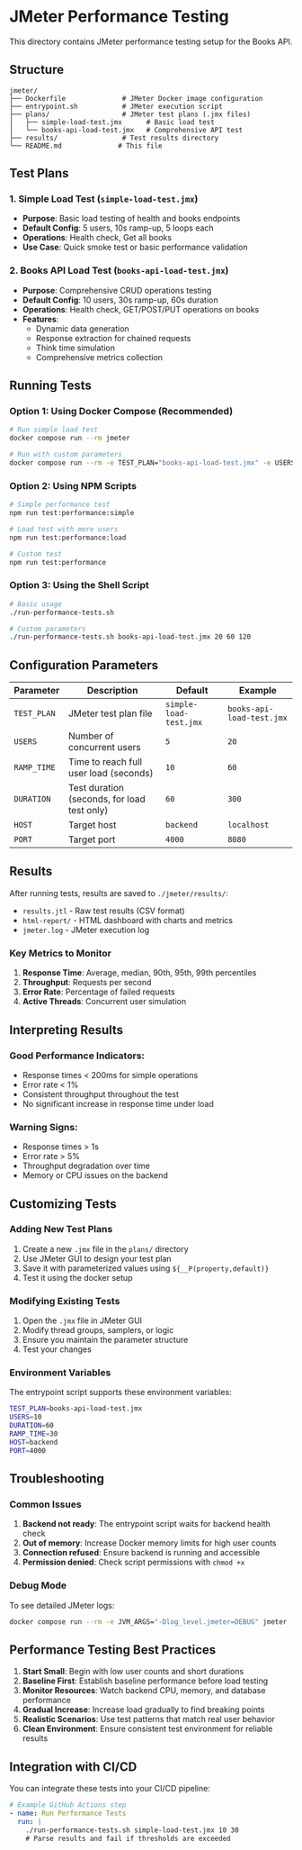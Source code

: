 # JMeter Performance Testing

This directory contains JMeter performance testing setup for the Books API.

## Structure

```
jmeter/
├── Dockerfile              # JMeter Docker image configuration
├── entrypoint.sh           # JMeter execution script
├── plans/                  # JMeter test plans (.jmx files)
│   ├── simple-load-test.jmx      # Basic load test
│   └── books-api-load-test.jmx   # Comprehensive API test
├── results/                # Test results directory
└── README.md              # This file
```

## Test Plans

### 1. Simple Load Test (`simple-load-test.jmx`)
- **Purpose**: Basic load testing of health and books endpoints
- **Default Config**: 5 users, 10s ramp-up, 5 loops each
- **Operations**: Health check, Get all books
- **Use Case**: Quick smoke test or basic performance validation

### 2. Books API Load Test (`books-api-load-test.jmx`)
- **Purpose**: Comprehensive CRUD operations testing
- **Default Config**: 10 users, 30s ramp-up, 60s duration
- **Operations**: Health check, GET/POST/PUT operations on books
- **Features**: 
  - Dynamic data generation
  - Response extraction for chained requests
  - Think time simulation
  - Comprehensive metrics collection

## Running Tests

### Option 1: Using Docker Compose (Recommended)

```bash
# Run simple load test
docker compose run --rm jmeter

# Run with custom parameters
docker compose run --rm -e TEST_PLAN="books-api-load-test.jmx" -e USERS=20 -e DURATION=120 jmeter
```

### Option 2: Using NPM Scripts

```bash
# Simple performance test
npm run test:performance:simple

# Load test with more users
npm run test:performance:load

# Custom test
npm run test:performance
```

### Option 3: Using the Shell Script

```bash
# Basic usage
./run-performance-tests.sh

# Custom parameters
./run-performance-tests.sh books-api-load-test.jmx 20 60 120
```

## Configuration Parameters

| Parameter | Description | Default | Example |
|-----------|-------------|---------|---------|
| `TEST_PLAN` | JMeter test plan file | `simple-load-test.jmx` | `books-api-load-test.jmx` |
| `USERS` | Number of concurrent users | `5` | `20` |
| `RAMP_TIME` | Time to reach full user load (seconds) | `10` | `60` |
| `DURATION` | Test duration (seconds, for load test only) | `60` | `300` |
| `HOST` | Target host | `backend` | `localhost` |
| `PORT` | Target port | `4000` | `8080` |

## Results

After running tests, results are saved to `./jmeter/results/`:

- `results.jtl` - Raw test results (CSV format)
- `html-report/` - HTML dashboard with charts and metrics
- `jmeter.log` - JMeter execution log

### Key Metrics to Monitor

1. **Response Time**: Average, median, 90th, 95th, 99th percentiles
2. **Throughput**: Requests per second
3. **Error Rate**: Percentage of failed requests
4. **Active Threads**: Concurrent user simulation

## Interpreting Results

### Good Performance Indicators:
- Response times < 200ms for simple operations
- Error rate < 1%
- Consistent throughput throughout the test
- No significant increase in response time under load

### Warning Signs:
- Response times > 1s
- Error rate > 5%
- Throughput degradation over time
- Memory or CPU issues on the backend

## Customizing Tests

### Adding New Test Plans

1. Create a new `.jmx` file in the `plans/` directory
2. Use JMeter GUI to design your test plan
3. Save it with parameterized values using `${__P(property,default)}`
4. Test it using the docker setup

### Modifying Existing Tests

1. Open the `.jmx` file in JMeter GUI
2. Modify thread groups, samplers, or logic
3. Ensure you maintain the parameter structure
4. Test your changes

### Environment Variables

The entrypoint script supports these environment variables:

```bash
TEST_PLAN=books-api-load-test.jmx
USERS=10
DURATION=60
RAMP_TIME=30
HOST=backend
PORT=4000
```

## Troubleshooting

### Common Issues

1. **Backend not ready**: The entrypoint script waits for backend health check
2. **Out of memory**: Increase Docker memory limits for high user counts
3. **Connection refused**: Ensure backend is running and accessible
4. **Permission denied**: Check script permissions with `chmod +x`

### Debug Mode

To see detailed JMeter logs:

```bash
docker compose run --rm -e JVM_ARGS="-Dlog_level.jmeter=DEBUG" jmeter
```

## Performance Testing Best Practices

1. **Start Small**: Begin with low user counts and short durations
2. **Baseline First**: Establish baseline performance before load testing
3. **Monitor Resources**: Watch backend CPU, memory, and database performance
4. **Gradual Increase**: Increase load gradually to find breaking points
5. **Realistic Scenarios**: Use test patterns that match real user behavior
6. **Clean Environment**: Ensure consistent test environment for reliable results

## Integration with CI/CD

You can integrate these tests into your CI/CD pipeline:

```yaml
# Example GitHub Actions step
- name: Run Performance Tests
  run: |
    ./run-performance-tests.sh simple-load-test.jmx 10 30
    # Parse results and fail if thresholds are exceeded
```

